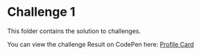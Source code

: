 # Challenge 1

This folder contains the solution to challenges.

You can view the challenge Result on CodePen here: [Profile Card](https://codesandbox.io/p/sandbox/react-challenge-dev-profile-starter-forked-fmxrn2?file=%2Fsrc%2Findex.js%3A36%2C28)
